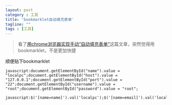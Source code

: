 ```yaml
---
layout: post
category : 工具
title: 'bookmarklet自动填充表单'
tagline: ""
tags : [工具]
---
```


> 看了[用chrome浏览器实现手动“自动填充表单”](http://blog.sae.sina.com.cn/archives/5198)这篇文章，突然觉得用bookmarklet，不是更加快捷

顺便贴下bookmarklet

	javascript:document.getElementById("name").value = "localpc";document.getElementById("host").value = "127.0.0.1";document.getElementById("port").value = "22";document.getElementById("username").value = "root";document.getElementById("password").value = "root";

	javascript:$('[name=name]').val('localpc');$('[name=email]').val('localpc@admin.com');$('[name=username]').val('root');$('[name=password]').val('root');

